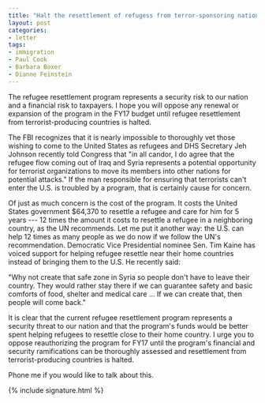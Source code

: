 ```yaml
---
title: "Halt the resettlement of refugess from terror-sponsoring nations until national security risks can be assessed"
layout: post
categories:
- letter
tags:
- immigration
- Paul Cook
- Barbara Boxer
- Dianne Feinstein
---
```


The refugee resettlement program represents a security risk to our nation and a financial risk to taxpayers. I hope you will oppose any renewal or expansion of the program in the FY17 budget until refugee resettlement from terrorist-producing countries is halted.

The FBI recognizes that it is nearly impossible to thoroughly vet those wishing to come to the United States as refugees and DHS Secretary Jeh Johnson recently told Congress that "in all candor, I do agree that the refugee flow coming out of Iraq and Syria represents a potential opportunity for terrorist organizations to move its members into other nations for potential attacks." If the man responsible for ensuring that terrorists can't enter the U.S. is troubled by a program, that is certainly cause for concern.

Of just as much concern is the cost of the program. It costs the United States government $64,370 to resettle a refugee and care for him for 5 years --- 12 times the amount it costs to resettle a refugee in a neighboring country, as the UN recommends. Let me put it another way: the U.S. can help 12 times as many people as we do now if we follow the UN's recommendation. Democratic Vice Presidential nominee Sen. Tim Kaine has voiced support for helping refugee resettle near their home countries instead of bringing them to the U.S. He recently said:

"Why not create that safe zone in Syria so people don't have to leave their country. They would rather stay there if we can guarantee safety and basic comforts of food, shelter and medical care ... If we can create that, then people will come back."

It is clear that the current refugee resettlement program represents a security threat to our nation and that the program's funds would be better spent helping refugees to resettle close to their home country. I urge you to oppose reauthorizing the program for FY17 until the program's financial and security ramifications can be thoroughly assessed and resettlement from terrorist-producing countries is halted.

Phone me if you would like to talk about this.

{% include signature.html %}
